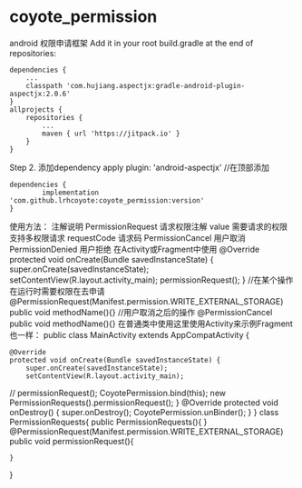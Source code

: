 # coyote_permission
android 权限申请框架
Add it in your root build.gradle at the end of repositories:

	dependencies {
		...
		classpath 'com.hujiang.aspectjx:gradle-android-plugin-aspectjx:2.0.6'
	}
	allprojects {
		repositories {
			...
			maven { url 'https://jitpack.io' }
		}
	}
Step 2. 添加dependency
	apply plugin: 'android-aspectjx'  //在顶部添加
	
	dependencies {
	        implementation 'com.github.lrhcoyote:coyote_permission:version'
	}

使用方法：
	注解说明
	PermissionRequest 请求权限注解 value 需要请求的权限支持多权限请求  requestCode 请求码
	PermissionCancel  用户取消  
	PermissionDenied  用户拒绝
在Activity或Fragment中使用
    @Override
    protected void onCreate(Bundle savedInstanceState) {
        super.onCreate(savedInstanceState);
        setContentView(R.layout.activity_main);
        permissionRequest();
    }
    //在某个操作在运行时需要权限在去申请
    @PermissionRequest(Manifest.permission.WRITE_EXTERNAL_STORAGE)
    public void methodName(){}
    //用户取消之后的操作
    @PermissionCancel
    public void methodName(){}
在普通类中使用这里使用Activity来示例Fragment也一样：
public class MainActivity extends AppCompatActivity {

    @Override
    protected void onCreate(Bundle savedInstanceState) {
        super.onCreate(savedInstanceState);
        setContentView(R.layout.activity_main);
//        permissionRequest();
        CoyotePermission.bind(this);
        new PermissionRequests().permissionRequest();
    }
    @Override
    protected void onDestroy() {
        super.onDestroy();
        CoyotePermission.unBinder();
    }
}
class PermissionRequests{
   public PermissionRequests(){
    }
    @PermissionRequest(Manifest.permission.WRITE_EXTERNAL_STORAGE)
    public void permissionRequest(){

    }
}
    
